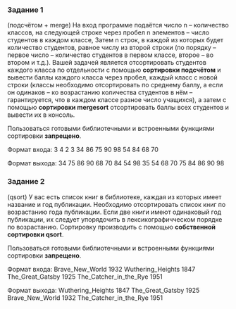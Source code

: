 ### **Задание 1**
(подсчётом + merge) На вход программе подаётся число n – количество классов, на следующей строке через пробел n элементов – число студентов в каждом классе, Затем n строк, в каждой из которых будет количество студентов, равное числу из второй строки (по порядку – первое число – количество студентов в первом классе, второе – во втором и т.д.). Вашей задачей является отсортировать студентов каждого класса по отдельности с помощью **сортировки подсчётом** и вывести баллы каждого класса через пробел, каждый класс с новой строки (классы необходимо отсортировать по среднему баллу, а если он одинаков – ко возрастанию количества студентов в нём – гарантируется, что в каждом классе разное число учащихся), а затем с помощью **сортировки mergesort** отсортировать баллы всех студентов и вывести их в консоль.
 
Пользоваться готовыми библиотечными и встроенными функциями сортировки **запрещено**.
 
Формат входа:
3
4 2 3
34 86 75 90
98 54
84 68 70
 
Формат выхода:
34 75 86 90
68 70 84
54 98
35 54 68 70 75 84 86 90 98


### **Задание 2**
(qsort) У вас есть список книг в библиотеке, каждая из которых имеет название и год публикации. Необходимо отсортировать список книг по возрастанию года публикации. Если две книги имеют одинаковый год публикации, их следует упорядочить в лексикографичческом порядке по возрастанию. Сортировку производить с помощью **собственной сортировки qsort**.
 
Пользоваться готовыми библиотечными и встроенными функциями сортировки **запрещено**.
 
Формат входа:
Brave_New_World 1932
Wuthering_Heights 1847
The_Great_Gatsby 1925
The_Catcher_in_the_Rye 1951
 
Формат выхода:
Wuthering_Heights 1847
The_Great_Gatsby 1925
Brave_New_World 1932
The_Catcher_in_the_Rye 1951
